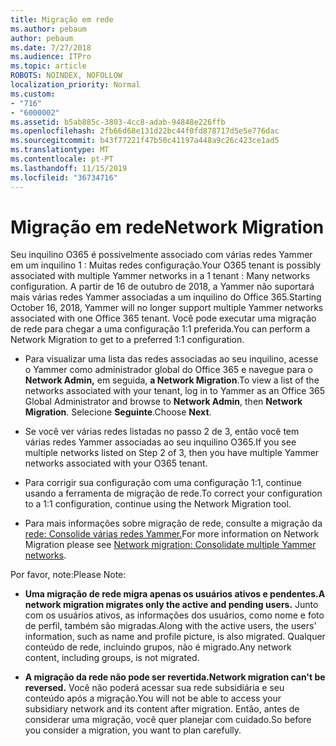 ```yaml
---
title: Migração em rede
ms.author: pebaum
author: pebaum
ms.date: 7/27/2018
ms.audience: ITPro
ms.topic: article
ROBOTS: NOINDEX, NOFOLLOW
localization_priority: Normal
ms.custom:
- "716"
- "6000002"
ms.assetid: b5ab885c-3803-4cc8-adab-94848e226ffb
ms.openlocfilehash: 2fb66d68e131d22bc44f0fd878717d5e5e776dac
ms.sourcegitcommit: b43f77221f47b50c41197a448a9c26c423ce1ad5
ms.translationtype: MT
ms.contentlocale: pt-PT
ms.lasthandoff: 11/15/2019
ms.locfileid: "36734716"
---
```

# <a name="network-migration"></a><span data-ttu-id="713ee-102">Migração em rede</span><span class="sxs-lookup"><span data-stu-id="713ee-102">Network Migration</span></span>

<span data-ttu-id="713ee-103">Seu inquilino O365 é possivelmente associado com várias redes Yammer em um inquilino 1 : Muitas redes configuração.</span><span class="sxs-lookup"><span data-stu-id="713ee-103">Your O365 tenant is possibly associated with multiple Yammer networks in a 1 tenant : Many networks configuration.</span></span> <span data-ttu-id="713ee-104">A partir de 16 de outubro de 2018, a Yammer não suportará mais várias redes Yammer associadas a um inquilino do Office 365.</span><span class="sxs-lookup"><span data-stu-id="713ee-104">Starting October 16, 2018, Yammer will no longer support multiple Yammer networks associated with one Office 365 tenant.</span></span> <span data-ttu-id="713ee-105">Você pode executar uma migração de rede para chegar a uma configuração 1:1 preferida.</span><span class="sxs-lookup"><span data-stu-id="713ee-105">You can perform a Network Migration to get to a preferred 1:1 configuration.</span></span>
  
- <span data-ttu-id="713ee-106">Para visualizar uma lista das redes associadas ao seu inquilino, acesse o Yammer como administrador global do Office 365 e navegue para o **Network Admin,** em seguida, **a Network Migration**.</span><span class="sxs-lookup"><span data-stu-id="713ee-106">To view a list of the networks associated with your tenant, log in to Yammer as an Office 365 Global Administrator and browse to **Network Admin**, then **Network Migration**.</span></span> <span data-ttu-id="713ee-107">Selecione **Seguinte**.</span><span class="sxs-lookup"><span data-stu-id="713ee-107">Choose **Next**.</span></span>

- <span data-ttu-id="713ee-108">Se você ver várias redes listadas no passo 2 de 3, então você tem várias redes Yammer associadas ao seu inquilino O365.</span><span class="sxs-lookup"><span data-stu-id="713ee-108">If you see multiple networks listed on Step 2 of 3, then you have multiple Yammer networks associated with your O365 tenant.</span></span>

- <span data-ttu-id="713ee-109">Para corrigir sua configuração com uma configuração 1:1, continue usando a ferramenta de migração de rede.</span><span class="sxs-lookup"><span data-stu-id="713ee-109">To correct your configuration to a 1:1 configuration, continue using the Network Migration tool.</span></span>

- <span data-ttu-id="713ee-110">Para mais informações sobre migração de rede, consulte a migração da [rede: Consolide várias redes Yammer.](https://docs.microsoft.com/yammer/configure-your-yammer-network/consolidate-multiple-yammer-networks)</span><span class="sxs-lookup"><span data-stu-id="713ee-110">For more information on Network Migration please see [Network migration: Consolidate multiple Yammer networks](https://docs.microsoft.com/yammer/configure-your-yammer-network/consolidate-multiple-yammer-networks).</span></span>

<span data-ttu-id="713ee-111">Por favor, note:</span><span class="sxs-lookup"><span data-stu-id="713ee-111">Please Note:</span></span>
  
- <span data-ttu-id="713ee-112">**Uma migração de rede migra apenas os usuários ativos e pendentes.**</span><span class="sxs-lookup"><span data-stu-id="713ee-112">**A network migration migrates only the active and pending users.**</span></span> <span data-ttu-id="713ee-113">Junto com os usuários ativos, as informações dos usuários, como nome e foto de perfil, também são migradas.</span><span class="sxs-lookup"><span data-stu-id="713ee-113">Along with the active users, the users' information, such as name and profile picture, is also migrated.</span></span> <span data-ttu-id="713ee-114">Qualquer conteúdo de rede, incluindo grupos, não é migrado.</span><span class="sxs-lookup"><span data-stu-id="713ee-114">Any network content, including groups, is not migrated.</span></span>

- <span data-ttu-id="713ee-115">**A migração da rede não pode ser revertida.**</span><span class="sxs-lookup"><span data-stu-id="713ee-115">**Network migration can't be reversed.**</span></span> <span data-ttu-id="713ee-116">Você não poderá acessar sua rede subsidiária e seu conteúdo após a migração.</span><span class="sxs-lookup"><span data-stu-id="713ee-116">You will not be able to access your subsidiary network and its content after migration.</span></span> <span data-ttu-id="713ee-117">Então, antes de considerar uma migração, você quer planejar com cuidado.</span><span class="sxs-lookup"><span data-stu-id="713ee-117">So before you consider a migration, you want to plan carefully.</span></span>
